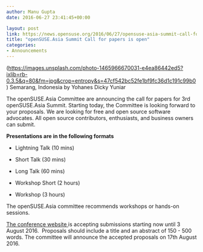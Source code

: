```yaml
---
author: Manu Gupta
date: 2016-06-27 23:41:45+00:00

layout: post
link: https://news.opensuse.org/2016/06/27/opensuse-asia-summit-call-for-papers-is-open/
title: "openSUSE.Asia Summit Call for papers is open"
categories:
- Announcements
---
```

(https://images.unsplash.com/photo-1465966670031-e4ea86442ed5?ixlib=rb-0.3.5&q=80&fm=jpg&crop=entropy&s=47cf542bc52fe1bf9fc36d1c191c99b0) Semarang, Indonesia by Yohanes Dicky Yuniar

The openSUSE.Asia Committee are announcing the call for papers for 3rd openSUSE.Asia Summit. Starting today, the Committee is looking forward to your proposals. We are looking for free and open source software advocates. All open source contributors, enthusiasts, and business owners can submit.

**Presentations are in the following formats**



 	
  * Lightning Talk (10 mins)

 	
  * Short Talk (30 mins)

 	
  * Long Talk (60 mins)

 	
  * Workshop Short (2 hours)

 	
  * Workshop (3 hours)


The openSUSE.Asia committee recommends workshops or hands-on sessions. 

[The conference website ](https://events.opensuse.org/conference/summitasia16)is accepting submissions starting now until 3 August 2016.  Proposals should include a title and an abstract of 150 - 500 words. The committee will announce the accepted proposals on 17th August 2016.		
